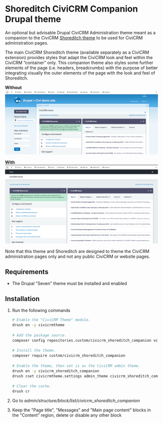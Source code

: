# Shoreditch CiviCRM Companion Drupal theme

An optional but advisable Drupal CiviCRM Administration theme meant as a
companion to the CiviCRM
[Shoreditch theme](https://github.com/civicrm/org.civicrm.shoreditch) to be used
for CiviCRM administration pages.

The main CiviCRM Shoreditch theme (available separately as a CiviCRM extension)
provides styles that adapt the CiviCRM look and feel within the CiviCRM
“container” only. This companion theme also styles some further elements of the
page (i.e. headers, breadcrumbs) with the purpose of better integrating visually
the outer elements of the page with the look and feel of Shoreditch.

**Without**
![without](images/without-companion-theme.png)

**With**
![with](images/with-companion-theme.png)

Note that this theme and Shoreditch are designed to theme the CiviCRM
administration pages only and not any public CiviCRM or website pages.

## Requirements

* The Drupal "Seven" theme must be installed and enabled

## Installation

1. Run the following commands

    ```bash
    # Enable the "CiviCRM Theme" module.
    drush en -y civicrmtheme

   # Add the package source.
   composer config repositories.custom/civicrm_shoreditch_companion vcs https://github.com/jensschuppe/civicrm_shoreditch_companion.git
   
    # Install the theme.
    composer require custom/civicrm_shoreditch_companion

    # Enable the theme, then set is as the CiviCRM admin theme.
    drush en -y civicrm_shoreditch_companion
    drush cset civicrmtheme.settings admin_theme civicrm_shoreditch_companion

    # Clear the cache.
    drush cr
    ```

2. Go to _admin/structure/block/list/civicrm_shoreditch_companion_
3. Keep the "Page title", "Messages" and "Main page content" blocks in the
    "Content" region, delete or disable any other block
